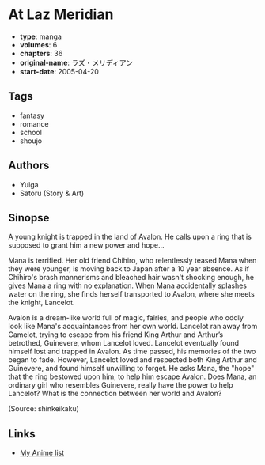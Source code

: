 # At Laz Meridian

-   **type**: manga
-   **volumes**: 6
-   **chapters**: 36
-   **original-name**: ラズ・メリディアン
-   **start-date**: 2005-04-20

## Tags

-   fantasy
-   romance
-   school
-   shoujo

## Authors

-   Yuiga
-   Satoru (Story & Art)

## Sinopse

A young knight is trapped in the land of Avalon. He calls upon a ring that is supposed to grant him a new power and hope…

Mana is terrified. Her old friend Chihiro, who relentlessly teased Mana when they were younger, is moving back to Japan after a 10 year absence. As if Chihiro's brash mannerisms and bleached hair wasn't shocking enough, he gives Mana a ring with no explanation. When Mana accidentally splashes water on the ring, she finds herself transported to Avalon, where she meets the knight, Lancelot.

Avalon is a dream-like world full of magic, fairies, and people who oddly look like Mana's acquaintances from her own world. Lancelot ran away from Camelot, trying to escape from his friend King Arthur and Arthur’s betrothed, Guinevere, whom Lancelot loved. Lancelot eventually found himself lost and trapped in Avalon. As time passed, his memories of the two began to fade. However, Lancelot loved and respected both King Arthur and Guinevere, and found himself unwilling to forget. He asks Mana, the "hope" that the ring bestowed upon him, to help him escape Avalon. Does Mana, an ordinary girl who resembles Guinevere, really have the power to help Lancelot? What is the connection between her world and Avalon?

(Source: shinkeikaku)

## Links

-   [My Anime list](https://myanimelist.net/manga/10559/At_Laz_Meridian)
